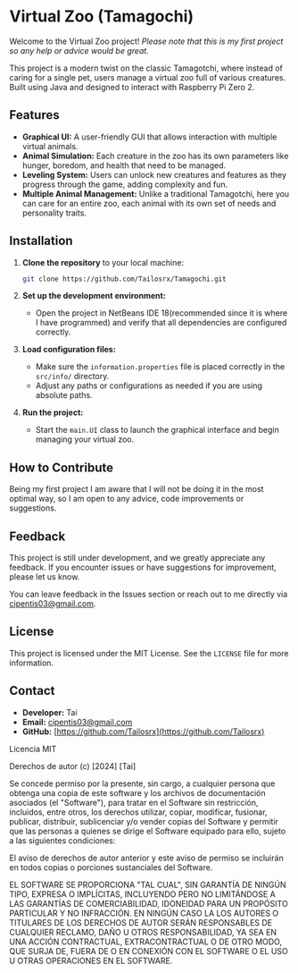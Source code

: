 # Virtual Zoo (Tamagochi)

Welcome to the Virtual Zoo project!
*Please note that this is my first project so any help or advice would be great.*


This project is a modern twist on the classic Tamagotchi, where instead of caring for a single pet, users manage a virtual zoo full of various creatures.
Built using Java and designed to interact with Raspberry Pi Zero 2.

## Features

- **Graphical UI:** A user-friendly GUI that allows interaction with multiple virtual animals.
- **Animal Simulation:** Each creature in the zoo has its own parameters like hunger, boredom, and health that need to be managed.
- **Leveling System:** Users can unlock new creatures and features as they progress through the game, adding complexity and fun.
- **Multiple Animal Management:** Unlike a traditional Tamagotchi, here you can care for an entire zoo, each animal with its own set of needs and personality traits.

## Installation

1. **Clone the repository** to your local machine:
    ```bash
    git clone https://github.com/Tailosrx/Tamagochi.git
    ```

2. **Set up the development environment:**
    - Open the project in NetBeans IDE 18(recommended since it is where I have programmed) and verify that all dependencies are configured correctly.

3. **Load configuration files:**
    - Make sure the `information.properties` file is placed correctly in the `src/info/` directory.
    - Adjust any paths or configurations as needed if you are using absolute paths.

4. **Run the project:**
    - Start the `main.UI` class to launch the graphical interface and begin managing your virtual zoo.

## How to Contribute

Being my first project I am aware that I will not be doing it in the most optimal way, so I am open to any advice, code improvements or suggestions. 

## Feedback

This project is still under development, and we greatly appreciate any feedback. If you encounter issues or have suggestions for improvement, please let us know.

You can leave feedback in the Issues section or reach out to me directly via cipentis03@gmail.com.

## License

This project is licensed under the MIT License. See the `LICENSE` file for more information.

## Contact

- **Developer:** Tai
- **Email:** cipentis03@gmail.com
- **GitHub:** [https://github.com/Tailosrx](https://github.com/Tailosrx)

Licencia MIT

Derechos de autor (c) [2024] [Tai]

Se concede permiso por la presente, sin cargo, a cualquier persona que obtenga una copia
de este software y los archivos de documentación asociados (el "Software"), para tratar
en el Software sin restricción, incluidos, entre otros, los derechos
utilizar, copiar, modificar, fusionar, publicar, distribuir, sublicenciar y/o vender
copias del Software y permitir que las personas a quienes se dirige el Software
equipado para ello, sujeto a las siguientes condiciones:

El aviso de derechos de autor anterior y este aviso de permiso se incluirán en todos
copias o porciones sustanciales del Software.

EL SOFTWARE SE PROPORCIONA "TAL CUAL", SIN GARANTÍA DE NINGÚN TIPO, EXPRESA O
IMPLÍCITAS, INCLUYENDO PERO NO LIMITÁNDOSE A LAS GARANTÍAS DE COMERCIABILIDAD,
IDONEIDAD PARA UN PROPÓSITO PARTICULAR Y NO INFRACCIÓN. EN NINGÚN CASO LA
LOS AUTORES O TITULARES DE LOS DERECHOS DE AUTOR SERÁN RESPONSABLES DE CUALQUIER RECLAMO, DAÑO U OTROS
RESPONSABILIDAD, YA SEA EN UNA ACCIÓN CONTRACTUAL, EXTRACONTRACTUAL O DE OTRO MODO, QUE SURJA DE,
FUERA DE O EN CONEXIÓN CON EL SOFTWARE O EL USO U OTRAS OPERACIONES EN EL
SOFTWARE.

